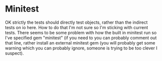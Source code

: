 Minitest
========

OK strictly the tests should directly test objects, rather than the indirect tests on io here. How to do that I'm not sure so I'm sticking with current tests. There seems to be some problem with how the built in minitest run so I've specified gem "minitest" (if you need to you can probably comment out that line, rather install an external minitest gem (you will probably get some warning which you can probably ignore, someone is trying to be too clever I suspect).
